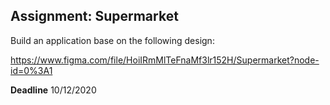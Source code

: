 ## Assignment: Supermarket
Build an application base on the following design: 

https://www.figma.com/file/HoiIRmMlTeFnaMf3lr152H/Supermarket?node-id=0%3A1

**Deadline** 10/12/2020
